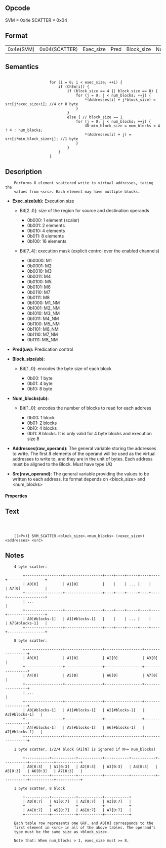 <!---======================= begin_copyright_notice ============================

Copyright (C) 2020-2022 Intel Corporation

SPDX-License-Identifier: MIT

============================= end_copyright_notice ==========================-->

## Opcode

  SVM = 0x4e
  SCATTER = 0x04

## Format

| | | | | | | |
| --- | --- | --- | --- | --- | --- | --- |
| 0x4e(SVM) | 0x04(SCATTER) | Exec_size | Pred | Block_size | Num_blocks | Addresses | Src |


## Semantics


```

                    for (i = 0; i < exec_size; ++i) {
                        if (ChEn[i]) {
                            if (block_size == 4 || block_size == 8) {
                                for (j = 0; j < num_blocks; ++j) {
                                    *(Addresses[i] + j*block_size) = src[j*exec_size+i]; //4 or 8 byte
                                }
                            }
                            else { // block_size == 1
                                for (j = 0; j < num_blocks; ++j) {
                                    UD min_block_size = num_blocks < 4 ? 4 : num_blocks;
                                    *(Addresses[i] + j) = src[i*min_block_size+j]; //1 byte
                                }
                            }
                        }
                    }
```

## Description





```
    Performs 8 element scattered write to virtual addresses, taking the
    values from <src>. Each element may have multiple blocks.
```


- **Exec_size(ub):** Execution size

  - Bit[2..0]: size of the region for source and destination operands

    - 0b000:  1 element (scalar)
    - 0b001:  2 elements
    - 0b010:  4 elements
    - 0b011:  8 elements
    - 0b100:  16 elements
  - Bit[7..4]: execution mask (explicit control over the enabled channels)

    - 0b0000:  M1
    - 0b0001:  M2
    - 0b0010:  M3
    - 0b0011:  M4
    - 0b0100:  M5
    - 0b0101:  M6
    - 0b0110:  M7
    - 0b0111:  M8
    - 0b1000:  M1_NM
    - 0b1001:  M2_NM
    - 0b1010:  M3_NM
    - 0b1011:  M4_NM
    - 0b1100:  M5_NM
    - 0b1101:  M6_NM
    - 0b1110:  M7_NM
    - 0b1111:  M8_NM

- **Pred(uw):** Predication control


- **Block_size(ub):**

  - Bit[1..0]: encodes the byte size of each block

    - 0b00:  1 byte
    - 0b01:  4 byte
    - 0b10:  8 byte

- **Num_blocks(ub):**

  - Bit[1..0]: encodes the number of blocks to read for each address

    - 0b00:  1 block
    - 0b01:  2 blocks
    - 0b10:  4 blocks
    - 0b11:  8 blocks. It is only valid for 4 byte blocks and execution size 8

- **Addresses(raw_operand):** The general variable storing the addresses to write. The first 8 elements of the operand will be used as the virtual addresses to write to, and they are in the unit of bytes. Each address must be aligned to the Block. Must have type UQ


- **Src(raw_operand):** The general variable providing the values to be written to each address. Its format depends on <block_size>  and <num_blocks>


#### Properties




## Text
```



    [(<P>)] SVM_SCATTER.<block_size>.<num_blocks> (<exec_size>) <addresses> <src>
```
## Notes





```
    4 byte scatter:

        +-----------------+-----------------+----+----+-----+----+----+-----------------+
        | A0[0]           | A1[0]           |    |    | ... |    |    | A7[0]           |
        +-----------------+-----------------+----+----+-----+----+----+-----------------+
        | ...                                                                           |
        +-----------------+-----------------+----+----+-----+----+----+-----------------+
        | A0[#blocks-1]   | A1[#blocks-1]   |    |    | ... |    |    | A7[#blocks-1]   |
        +-----------------+-----------------+----+----+-----+----+----+-----------------+

    8 byte scatter:

        +-----------------+-----------------+-----------------+-----------------+
        | A0[0]           | A1[0]           | A2[0]           | A3[0]           |
        +-----------------+-----------------+-----------------+-----------------+
        | A4[0]           | A5[0]           | A6[0]           | A7[0]           |
        +-----------------+-----------------+-----------------+-----------------+
        | ...                                                                   |
        +-----------------+-----------------+-----------------+-----------------+
        | A0[#blocks-1]   | A1[#blocks-1]   | A2[#blocks-1]   | A3[#blocks-1]   |
        +-----------------+-----------------+-----------------+-----------------+
        | A4[#blocks-1]   | A5[#blocks-1]   | A6[#blocks-1]   | A7[#blocks-1]   |
        +-----------------+-----------------+-----------------+-----------------+

    1 byte scatter, 1/2/4 block (Ai[N] is ignored if N>= num_blocks)

        +-----------+-----------+-----------+-----------+-----------+-----------+-----------+-----------+
        | A0[0:3]   | A1[0:3]   | A2[0:3]   | A3[0:3]   | A4[0:3]   | A5[0:3]   | A6[0:3]   | A7[0:3]   |
        +-----------+-----------+-----------+-----------+-----------+-----------+-----------+-----------+

    1 byte scatter, 8 block

        +-----------+-----------+-----------+-----------+
        | A0[0:7]   | A1[0:7]   | A2[0:7]   | A3[0:7]   |
        +-----------+-----------+-----------+-----------+
        | A4[0:7]   | A5[0:7]   | A6[0:7]   | A7[0:7]   |
        +-----------+-----------+-----------+-----------+

    Each table row represents one GRF, and A0[0] corresponds to the
    first element in <src> in all of the above tables. The operand's
    type must be the same size as <block_size>.

    Note that: When num_blocks > 1, exec_size must >= 8.
```

